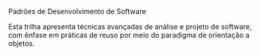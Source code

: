 Padrões de Desenvolvimento de Software

Esta trilha apresenta técnicas avançadas de análise e projeto de software, com ênfase em práticas de reuso por meio do paradigma de orientação a objetos.

